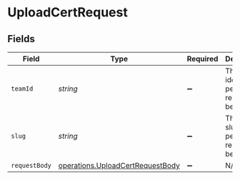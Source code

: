 # UploadCertRequest


## Fields

| Field                                                                                | Type                                                                                 | Required                                                                             | Description                                                                          |
| ------------------------------------------------------------------------------------ | ------------------------------------------------------------------------------------ | ------------------------------------------------------------------------------------ | ------------------------------------------------------------------------------------ |
| `teamId`                                                                             | *string*                                                                             | :heavy_minus_sign:                                                                   | The Team identifier to perform the request on behalf of.                             |
| `slug`                                                                               | *string*                                                                             | :heavy_minus_sign:                                                                   | The Team slug to perform the request on behalf of.                                   |
| `requestBody`                                                                        | [operations.UploadCertRequestBody](../../models/operations/uploadcertrequestbody.md) | :heavy_minus_sign:                                                                   | N/A                                                                                  |